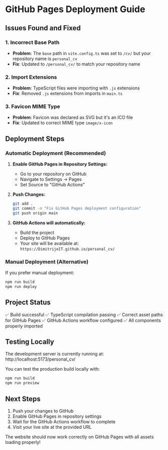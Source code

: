 # GitHub Pages Deployment Guide

## Issues Found and Fixed

### 1. Incorrect Base Path
- **Problem**: The `base` path in `vite.config.ts` was set to `/cv/` but your repository name is `personal_cv`
- **Fix**: Updated to `/personal_cv/` to match your repository name

### 2. Import Extensions
- **Problem**: TypeScript files were importing with `.js` extensions
- **Fix**: Removed `.js` extensions from imports in `main.ts`

### 3. Favicon MIME Type
- **Problem**: Favicon was declared as SVG but it's an ICO file
- **Fix**: Updated to correct MIME type `image/x-icon`

## Deployment Steps

### Automatic Deployment (Recommended)
1. **Enable GitHub Pages in Repository Settings:**
   - Go to your repository on GitHub
   - Navigate to Settings → Pages
   - Set Source to "GitHub Actions"

2. **Push Changes:**
   ```bash
   git add .
   git commit -m "Fix GitHub Pages deployment configuration"
   git push origin main
   ```

3. **GitHub Actions will automatically:**
   - Build the project
   - Deploy to GitHub Pages
   - Your site will be available at: `https://DimitrijeIT.github.io/personal_cv/`

### Manual Deployment (Alternative)
If you prefer manual deployment:
```bash
npm run build
npm run deploy
```

## Project Status
✅ Build successful
✅ TypeScript compilation passing
✅ Correct asset paths for GitHub Pages
✅ GitHub Actions workflow configured
✅ All components properly imported

## Testing Locally
The development server is currently running at:
http://localhost:5173/personal_cv/

You can test the production build locally with:
```bash
npm run build
npm run preview
```

## Next Steps
1. Push your changes to GitHub
2. Enable GitHub Pages in repository settings
3. Wait for the GitHub Actions workflow to complete
4. Visit your live site at the provided URL

The website should now work correctly on GitHub Pages with all assets loading properly!
